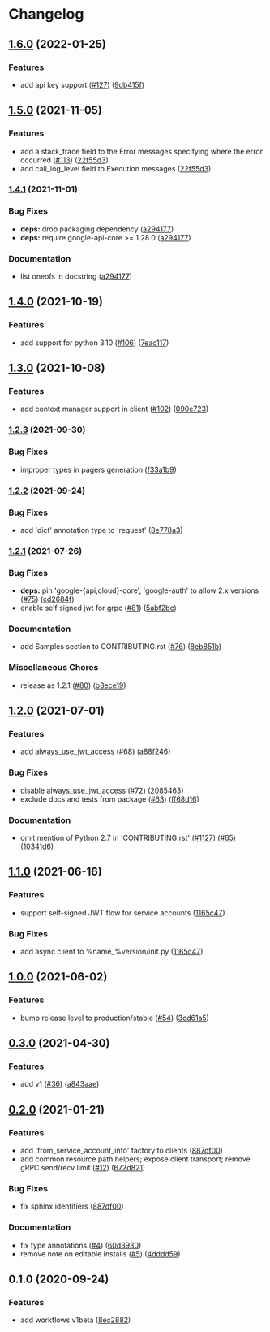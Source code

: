 # Changelog

## [1.6.0](https://github.com/googleapis/python-workflows/compare/v1.5.0...v1.6.0) (2022-01-25)


### Features

* add api key support ([#127](https://github.com/googleapis/python-workflows/issues/127)) ([9db415f](https://github.com/googleapis/python-workflows/commit/9db415fdcc3ac7372e07b060a06751d0c8804ba8))

## [1.5.0](https://www.github.com/googleapis/python-workflows/compare/v1.4.1...v1.5.0) (2021-11-05)


### Features

* add a stack_trace field to the Error messages specifying where the error occurred ([#113](https://www.github.com/googleapis/python-workflows/issues/113)) ([22f55d3](https://www.github.com/googleapis/python-workflows/commit/22f55d30c57d31bf8d0839bd7289e1392ff65a18))
* add call_log_level field to Execution messages ([22f55d3](https://www.github.com/googleapis/python-workflows/commit/22f55d30c57d31bf8d0839bd7289e1392ff65a18))

### [1.4.1](https://www.github.com/googleapis/python-workflows/compare/v1.4.0...v1.4.1) (2021-11-01)


### Bug Fixes

* **deps:** drop packaging dependency ([a294177](https://www.github.com/googleapis/python-workflows/commit/a294177e4d23f35e60fdcaa2023efea9bce366a4))
* **deps:** require google-api-core >= 1.28.0 ([a294177](https://www.github.com/googleapis/python-workflows/commit/a294177e4d23f35e60fdcaa2023efea9bce366a4))


### Documentation

* list oneofs in docstring ([a294177](https://www.github.com/googleapis/python-workflows/commit/a294177e4d23f35e60fdcaa2023efea9bce366a4))

## [1.4.0](https://www.github.com/googleapis/python-workflows/compare/v1.3.0...v1.4.0) (2021-10-19)


### Features

* add support for python 3.10 ([#106](https://www.github.com/googleapis/python-workflows/issues/106)) ([7eac117](https://www.github.com/googleapis/python-workflows/commit/7eac117640b08704291d561370630aad388efb0c))

## [1.3.0](https://www.github.com/googleapis/python-workflows/compare/v1.2.3...v1.3.0) (2021-10-08)


### Features

* add context manager support in client ([#102](https://www.github.com/googleapis/python-workflows/issues/102)) ([090c723](https://www.github.com/googleapis/python-workflows/commit/090c723e249c62fa29a519fd1aebdf205d12b03e))

### [1.2.3](https://www.github.com/googleapis/python-workflows/compare/v1.2.2...v1.2.3) (2021-09-30)


### Bug Fixes

* improper types in pagers generation ([f33a1b9](https://www.github.com/googleapis/python-workflows/commit/f33a1b902c6d66222b2bd217f81f42188de24e65))

### [1.2.2](https://www.github.com/googleapis/python-workflows/compare/v1.2.1...v1.2.2) (2021-09-24)


### Bug Fixes

* add 'dict' annotation type to 'request' ([8e778a3](https://www.github.com/googleapis/python-workflows/commit/8e778a39b1a655867d129df4dbd573ac4763cd19))

### [1.2.1](https://www.github.com/googleapis/python-workflows/compare/v1.2.0...v1.2.1) (2021-07-26)


### Bug Fixes

* **deps:** pin 'google-{api,cloud}-core', 'google-auth' to allow 2.x versions ([#75](https://www.github.com/googleapis/python-workflows/issues/75)) ([cd2684f](https://www.github.com/googleapis/python-workflows/commit/cd2684fd73e7bf68ce413370aec5819a9c5e35a1))
* enable self signed jwt for grpc ([#81](https://www.github.com/googleapis/python-workflows/issues/81)) ([5abf2bc](https://www.github.com/googleapis/python-workflows/commit/5abf2bca6fff87008386e1505aba86765c318fec))


### Documentation

* add Samples section to CONTRIBUTING.rst ([#76](https://www.github.com/googleapis/python-workflows/issues/76)) ([8eb851b](https://www.github.com/googleapis/python-workflows/commit/8eb851b40624f56fc805fec00b0731c60ec3b568))


### Miscellaneous Chores

* release as 1.2.1 ([#80](https://www.github.com/googleapis/python-workflows/issues/80)) ([b3ece19](https://www.github.com/googleapis/python-workflows/commit/b3ece19a7b671846ef49ade9a54d1b01f8ff2b69))

## [1.2.0](https://www.github.com/googleapis/python-workflows/compare/v1.1.0...v1.2.0) (2021-07-01)


### Features

* add always_use_jwt_access ([#68](https://www.github.com/googleapis/python-workflows/issues/68)) ([a88f246](https://www.github.com/googleapis/python-workflows/commit/a88f2466a906fdec0ebf4d772967cdf334b8ac91))


### Bug Fixes

* disable always_use_jwt_access ([#72](https://www.github.com/googleapis/python-workflows/issues/72)) ([2085463](https://www.github.com/googleapis/python-workflows/commit/20854636d22eefd738872ef4fa8b280a2f6989ec))
* exclude docs and tests from package ([#63](https://www.github.com/googleapis/python-workflows/issues/63)) ([ff68d16](https://www.github.com/googleapis/python-workflows/commit/ff68d16bb68960dbee188771f6f334ab69a98b23))


### Documentation

* omit mention of Python 2.7 in 'CONTRIBUTING.rst' ([#1127](https://www.github.com/googleapis/python-workflows/issues/1127)) ([#65](https://www.github.com/googleapis/python-workflows/issues/65)) ([10341d6](https://www.github.com/googleapis/python-workflows/commit/10341d6b7adf284507d5f99dc68bae34e4360be9))

## [1.1.0](https://www.github.com/googleapis/python-workflows/compare/v1.0.0...v1.1.0) (2021-06-16)


### Features

* support self-signed JWT flow for service accounts ([1165c47](https://www.github.com/googleapis/python-workflows/commit/1165c47754c62c4538e254c59909aaa50190dbde))


### Bug Fixes

* add async client to %name_%version/init.py ([1165c47](https://www.github.com/googleapis/python-workflows/commit/1165c47754c62c4538e254c59909aaa50190dbde))

## [1.0.0](https://www.github.com/googleapis/python-workflows/compare/v0.3.0...v1.0.0) (2021-06-02)


### Features

* bump release level to production/stable ([#54](https://www.github.com/googleapis/python-workflows/issues/54)) ([3cd61a5](https://www.github.com/googleapis/python-workflows/commit/3cd61a5670707e56a67749a31805e091e0ab87b2))

## [0.3.0](https://www.github.com/googleapis/python-workflows/compare/v0.2.0...v0.3.0) (2021-04-30)


### Features

* add v1 ([#36](https://www.github.com/googleapis/python-workflows/issues/36)) ([a843aae](https://www.github.com/googleapis/python-workflows/commit/a843aaed7e295f951650b81ce3da5cbece4ebab7))

## [0.2.0](https://www.github.com/googleapis/python-workflows/compare/v0.1.0...v0.2.0) (2021-01-21)


### Features

* add 'from_service_account_info' factory to clients ([887df00](https://www.github.com/googleapis/python-workflows/commit/887df0046f4350cb515036fba4df608d8adec687))
* add common resource path helpers; expose client transport; remove gRPC send/recv limit ([#12](https://www.github.com/googleapis/python-workflows/issues/12)) ([672d821](https://www.github.com/googleapis/python-workflows/commit/672d8218d27238bfbe7443355accebde6e9ae6da))


### Bug Fixes

* fix sphinx identifiers ([887df00](https://www.github.com/googleapis/python-workflows/commit/887df0046f4350cb515036fba4df608d8adec687))


### Documentation

* fix type annotations ([#4](https://www.github.com/googleapis/python-workflows/issues/4)) ([60d3930](https://www.github.com/googleapis/python-workflows/commit/60d393078c39eec8756c65338860e46aa641d31d))
* remove note on editable installs ([#5](https://www.github.com/googleapis/python-workflows/issues/5)) ([4dddd59](https://www.github.com/googleapis/python-workflows/commit/4dddd59e87b788c3feb6a8cc3441a0105f5d5aad))

## 0.1.0 (2020-09-24)


### Features

* add workflows v1beta ([8ec2882](https://www.github.com/googleapis/python-workflows/commit/8ec28824c2b3d7ff7dab1b14c22cca0ab7da0370))
